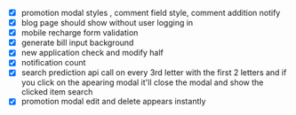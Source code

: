 - [x] promotion modal styles , comment field style, comment addition notify
- [x] blog page should show without user logging in
- [x] mobile recharge form validation
- [x] generate bill input background
- [x] new application check and modify half
- [x] notification count
- [x] search prediction api call on every 3rd letter with the first 2 letters and if you click on the apearing modal it'll close the modal and show the clicked item search
- [x] promotion modal edit and delete appears instantly